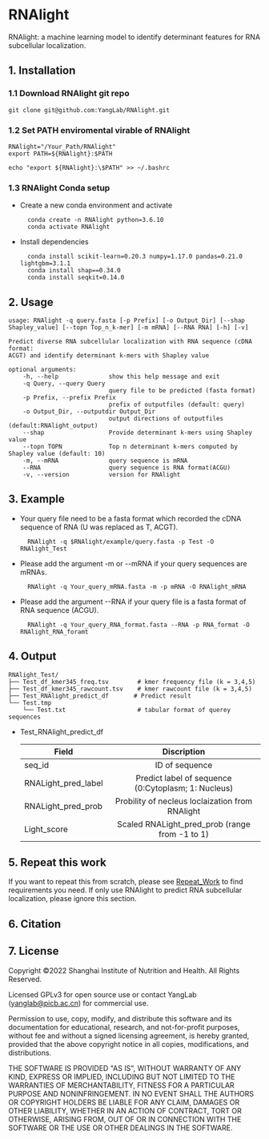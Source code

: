 # RNAlight

RNAlight: a machine learning model to identify determinant features for RNA subcellular localization.


## 1. Installation
### 1.1 Download RNAlight git repo
    git clone git@github.com:YangLab/RNAlight.git 
    
### 1.2 Set PATH enviromental virable of RNAlight
    RNAlight="/Your_Path/RNAlight"
    export PATH=${RNAlight}:$PATH
    
    echo "export ${RNAlight}:\$PATH" >> ~/.bashrc

### 1.3 RNAlight Conda setup
* Create a new conda environment and activate

        conda create -n RNAlight python=3.6.10
        conda activate RNAlight

* Install dependencies

        conda install scikit-learn=0.20.3 numpy=1.17.0 pandas=0.21.0 lightgbm=3.1.1
        conda install shap==0.34.0
        conda install seqkit=0.14.0

## 2. Usage
	usage: RNAlight -q query.fasta [-p Prefix] [-o Output_Dir] [--shap Shapley_value] [--topn Top_n_k-mer] [-m mRNA] [--RNA RNA] [-h] [-v]

	Predict diverse RNA subcellular localization with RNA sequence (cDNA format:
	ACGT) and identify determinant k-mers with Shapley value 

	optional arguments:
  		-h, --help				show this help message and exit
  		-q Query, --query Query
                        		query file to be predicted (fasta format)
  		-p Prefix, --prefix Prefix
                        		prefix of outputfiles (default: query)
  		-o Output_Dir, --outputdir Output_Dir
                       			output directions of outputfiles (default:RNAlight_output)
		--shap                	Provide determinant k-mers using Shapley value
  		--topn TOPN           	Top n determinant k-mers computed by Shapley value (default: 10)
  		-m, --mRNA            	query sequence is mRNA
  		--RNA                 	query sequence is RNA format(ACGU)
  		-v, --version         	version for RNAlight
      
## 3. Example
* Your query file need to be a fasta format which recorded the cDNA sequence of RNA (U was replaced as T, ACGT).
        
        RNAlight -q $RNAlight/example/query.fasta -p Test -O RNAlight_Test
        
* Please add the argument -m or --mRNA if your query sequences are mRNAs.

        RNAlight -q Your_query_mRNA.fasta -m -p mRNA -O RNAlight_mRNA
        
* Please add the argument --RNA if your query file is a fasta format of RNA sequence (ACGU).  

        RNAlight -q Your_query_RNA_format.fasta --RNA -p RNA_format -O RNAlight_RNA_foramt
        
   
## 4. Output

    RNAlight_Test/
    ├── Test_df_kmer345_freq.tsv        # kmer frequency file (k = 3,4,5)
    ├── Test_df_kmer345_rawcount.tsv    # kmer rawcount file (k = 3,4,5)
    ├── Test_RNAlight_predict_df       # Predict result 
    └── Test.tmp
        └── Test.txt                    # tabular format of querey sequences
        
- Test_RNAlight_predict_df

    | **Field**      | **Discription**      | 
    | ---------- | :-----------:  |
    | seq_id     | ID of sequence      |
    | RNALight_pred_label | Predict label of sequence (0:Cytoplasm; 1: Nucleus) |
    | RNALight_pred_prob| Probility of necleus loclaization from RNAlight |
    | Light_score | Scaled RNALight_pred_prob (range from -1 to 1) |
    
    
## 5. Repeat this work
If you want to repeat this from scratch, please see [Repeat_Work](./Repeat_Work.md) to find requirements you need. If only use RNAlight to predict RNA subcellular localization, please ignore this section.

    
## 6. Citation



## 7. License
Copyright ©2022 Shanghai Institute of Nutrition and Health. All Rights Reserved.

Licensed GPLv3 for open source use or contact YangLab (yanglab@picb.ac.cn) for commercial use.

Permission to use, copy, modify, and distribute this software and its documentation for educational, research, and not-for-profit purposes, without fee and without a signed licensing agreement, is hereby granted, provided that the above copyright notice in all copies, modifications, and distributions.

THE SOFTWARE IS PROVIDED "AS IS", WITHOUT WARRANTY OF ANY KIND, EXPRESS OR IMPLIED, INCLUDING BUT NOT LIMITED TO THE WARRANTIES OF MERCHANTABILITY, FITNESS FOR A PARTICULAR PURPOSE AND NONINFRINGEMENT. IN NO EVENT SHALL THE AUTHORS OR COPYRIGHT HOLDERS BE LIABLE FOR ANY CLAIM, DAMAGES OR OTHER LIABILITY, WHETHER IN AN ACTION OF CONTRACT, TORT OR OTHERWISE, ARISING FROM, OUT OF OR IN CONNECTION WITH THE SOFTWARE OR THE USE OR OTHER DEALINGS IN THE SOFTWARE.
